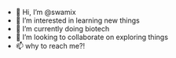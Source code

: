 - 👋 Hi, I’m @swamix
- 👀 I’m interested in learning new things
- 🌱 I’m currently doing biotech
- 💞️ I’m looking to collaborate on exploring things
- 📫 why to reach me?!

<!---
swamix/swamix is a ✨ special ✨ repository because its `README.md` (this file) appears on your GitHub profile.
You can click the Preview link to take a look at your changes.
--->
